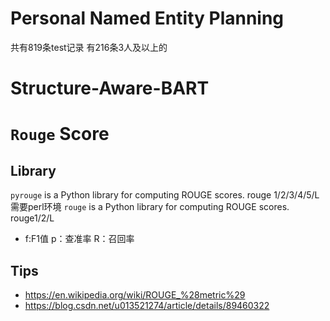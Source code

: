 # Personal Named Entity Planning
共有819条test记录
有216条3人及以上的



# Structure-Aware-BART



# `Rouge` Score
## Library
`pyrouge` is a Python library for computing ROUGE scores. rouge 1/2/3/4/5/L
需要perl环境
`rouge` is a Python library for computing ROUGE scores. rouge1/2/L
- f:F1值  p：查准率  R：召回率

## Tips
- https://en.wikipedia.org/wiki/ROUGE_%28metric%29
- https://blog.csdn.net/u013521274/article/details/89460322

